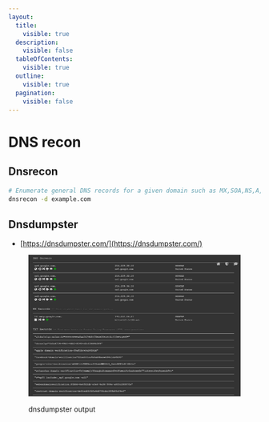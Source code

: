 ```yaml
---
layout:
  title:
    visible: true
  description:
    visible: false
  tableOfContents:
    visible: true
  outline:
    visible: true
  pagination:
    visible: false
---
```


# DNS recon

## Dnsrecon

```bash
# Enumerate general DNS records for a given domain such as MX,SOA,NS,A, etc
dnsrecon -d example.com
```

## Dnsdumpster

* [https://dnsdumpster.com/](https://dnsdumpster.com/)

<figure><img src="../.gitbook/assets/dnsdumpter_output.png" alt=""><figcaption><p>dnsdumpster output</p></figcaption></figure>

